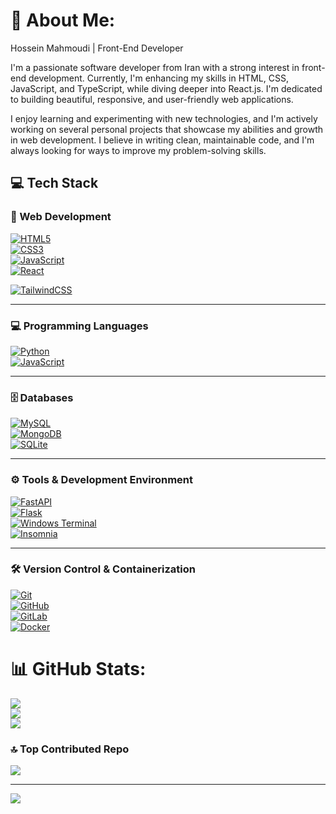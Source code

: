 # 💫 About Me:
Hossein Mahmoudi | Front-End Developer

I'm a passionate software developer from Iran with a strong interest in front-end development. Currently, I'm enhancing my skills in HTML, CSS, JavaScript, and TypeScript, while diving deeper into React.js. I'm dedicated to building beautiful, responsive, and user-friendly web applications.

I enjoy learning and experimenting with new technologies, and I'm actively working on several personal projects that showcase my abilities and growth in web development. I believe in writing clean, maintainable code, and I'm always looking for ways to improve my problem-solving skills.



## 💻 Tech Stack

### 🎨 Web Development  
[![HTML5](https://img.shields.io/badge/html5-%23E34F26.svg?style=for-the-badge&logo=html5&logoColor=white)](https://developer.mozilla.org/en-US/docs/Web/HTML)  
[![CSS3](https://img.shields.io/badge/css3-%231572B6.svg?style=for-the-badge&logo=css3&logoColor=white)](https://developer.mozilla.org/en-US/docs/Web/CSS)  
[![JavaScript](https://img.shields.io/badge/javascript-%23323330.svg?style=for-the-badge&logo=javascript&logoColor=%23F7DF1E)](https://developer.mozilla.org/en-US/docs/Web/JavaScript)  
[![React](https://img.shields.io/badge/React-%2320232a.svg?style=for-the-badge&logo=react&logoColor=%61DAFB)](https://reactjs.org/)

[![TailwindCSS](https://img.shields.io/badge/Tailwind_CSS-38B2AC?style=for-the-badge&logo=tailwind-css&logoColor=white)](https://tailwindcss.com/)


---

### 💻 Programming Languages  
[![Python](https://img.shields.io/badge/python-3670A0?style=for-the-badge&logo=python&logoColor=ffdd54)](https://www.python.org/)  
[![JavaScript](https://img.shields.io/badge/javascript-%23323330.svg?style=for-the-badge&logo=javascript&logoColor=%23F7DF1E)](https://developer.mozilla.org/en-US/docs/Web/JavaScript)  



---

### 🗄️ Databases  
[![MySQL](https://img.shields.io/badge/mysql-4479A1.svg?style=for-the-badge&logo=mysql&logoColor=white)](https://www.mysql.com/)  
[![MongoDB](https://img.shields.io/badge/MongoDB-%234ea94b.svg?style=for-the-badge&logo=mongodb&logoColor=white)](https://www.mongodb.com/)  
[![SQLite](https://img.shields.io/badge/sqlite-%2307405e.svg?style=for-the-badge&logo=sqlite&logoColor=white)](https://www.sqlite.org/index.html)  

---

### ⚙️ Tools & Development Environment  
[![FastAPI](https://img.shields.io/badge/FastAPI-005571?style=for-the-badge&logo=fastapi)](https://fastapi.tiangolo.com/)  
[![Flask](https://img.shields.io/badge/flask-%23000.svg?style=for-the-badge&logo=flask&logoColor=white)](https://flask.palletsprojects.com/)  
[![Windows Terminal](https://img.shields.io/badge/Windows%20Terminal-%234D4D4D.svg?style=for-the-badge&logo=windows-terminal&logoColor=white)](https://learn.microsoft.com/en-us/windows/terminal/)  
[![Insomnia](https://img.shields.io/badge/Insomnia-black?style=for-the-badge&logo=insomnia&logoColor=5849BE)](https://insomnia.rest/)  

---

### 🛠️ Version Control & Containerization  
[![Git](https://img.shields.io/badge/git-%23F05033.svg?style=for-the-badge&logo=git&logoColor=white)](https://git-scm.com/)  
[![GitHub](https://img.shields.io/badge/github-%23121011.svg?style=for-the-badge&logo=github&logoColor=white)](https://github.com/)  
[![GitLab](https://img.shields.io/badge/gitlab-%23181717.svg?style=for-the-badge&logo=gitlab&logoColor=white)](https://about.gitlab.com/)  
[![Docker](https://img.shields.io/badge/docker-%230db7ed.svg?style=for-the-badge&logo=docker&logoColor=white)](https://www.docker.com/)  

# 📊 GitHub Stats:
![](https://github-readme-stats.vercel.app/api?username=hossein-cod&theme=dark&hide_border=false&include_all_commits=false&count_private=false)<br/>
![](https://github-readme-streak-stats.herokuapp.com/?user=hossein-cod&theme=dark&hide_border=false)<br/>
![](https://github-readme-stats.vercel.app/api/top-langs/?username=hossein-cod&theme=dark&hide_border=false&include_all_commits=false&count_private=false&layout=compact)



### 🔝 Top Contributed Repo
![](https://github-contributor-stats.vercel.app/api?username=hossein-cod&limit=5&theme=dark&combine_all_yearly_contributions=true)

---
[![](https://visitcount.itsvg.in/api?id=hossein-cod&icon=0&color=0)](https://visitcount.itsvg.in)

<!-- Proudly created with GPRM ( https://gprm.itsvg.in ) -->
